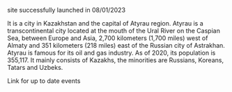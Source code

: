 site successfully launched in 08/01/2023
<p>
  It is a city in Kazakhstan and the capital of Atyrau region. Atyrau is a transcontinental city located at the mouth of the Ural River on the Caspian Sea, between Europe and Asia, 2,700 kilometers (1,700 miles) west of Almaty and 351 kilometers (218 miles) east of the Russian city of Astrakhan.
  Atyrau is famous for its oil and gas industry. As of 2020, its population is 355,117. It mainly consists of Kazakhs, the minorities are Russians, Koreans, Tatars and Uzbeks.
</p>
<a h ref = https://www.instagram.com/afishi_atyrau/ 
target = "_blank">
Link for up to date events
</a>